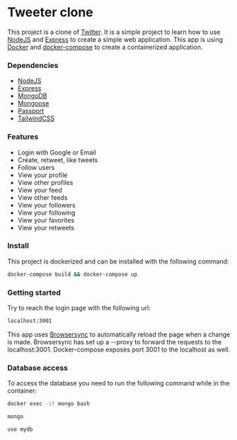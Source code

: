 # Tweeter clone

This project is a clone of [Twitter](https://twitter.com). It is a simple project to learn how to use [NodeJS](https://nodejs.org) and [Express](https://expressjs.com) to create a simple web application. This app is using [Docker](https://www.docker.com) and [docker-compose](https://docs.docker.com/compose/overview/) to create a containerized application.

### Dependencies

- [NodeJS](https://nodejs.org)
- [Express](https://expressjs.com)
- [MongoDB](https://www.mongodb.com)
- [Mongoose](https://mongoosejs.com)
- [Passport](https://www.passportjs.org)
- [TailwindCSS](https://tailwindcss.com)

### Features

- Login with Google or Email
- Create, retweet, like tweets
- Follow users
- View your profile
- View other profiles
- View your feed
- View other feeds
- View your followers
- View your following
- View your favorites
- View your retweets

### Install

This project is dockerized and can be installed with the following command:

```sh
docker-compose build && docker-compose up
```

### Getting started

Try to reach the login page with the following url:

```sh
localhost:3001
```

This app uses [Browsersync](https://browsersync.io/) to automatically reload the page when a change is made. Browsersync has set up a --proxy to forward the requests to the localhost:3001. Docker-compose exposes port 3001 to the localhost as well.

### Database access

To access the database you need to run the following command while in the container:

```sh
docker exec -it mongo bash
```

```sh
mongo
```

```sh
use mydb
```
